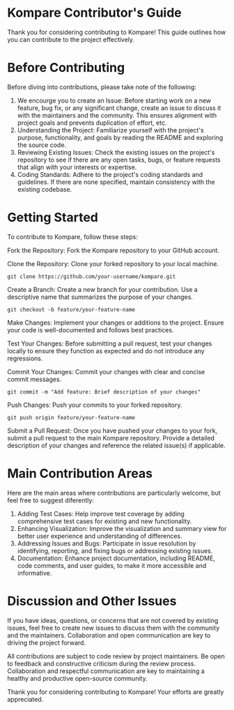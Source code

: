 # Kompare Contributor's Guide
Thank you for considering contributing to Kompare! This guide outlines how you can contribute to the project effectively.

# Before Contributing
Before diving into contributions, please take note of the following:

1. We encourge you to create an Issue: Before starting work on a new feature, bug fix, or any significant change, create an issue to discuss it with the maintainers and the community. This ensures alignment with project goals and prevents duplication of effort, etc.
2. Understanding the Project: Familiarize yourself with the project's purpose, functionality, and goals by reading the README and exploring the source code.
3. Reviewing Existing Issues: Check the existing issues on the project's repository to see if there are any open tasks, bugs, or feature requests that align with your interests or expertise.
4. Coding Standards: Adhere to the project's coding standards and guidelines. If there are none specified, maintain consistency with the existing codebase.

# Getting Started
To contribute to Kompare, follow these steps:

Fork the Repository: Fork the Kompare repository to your GitHub account.

Clone the Repository: Clone your forked repository to your local machine.

```
git clone https://github.com/your-username/kompare.git
```
Create a Branch: Create a new branch for your contribution. Use a descriptive name that summarizes the purpose of your changes.
```
git checkout -b feature/your-feature-name
```

Make Changes: Implement your changes or additions to the project. Ensure your code is well-documented and follows best practices.

Test Your Changes: Before submitting a pull request, test your changes locally to ensure they function as expected and do not introduce any regressions.

Commit Your Changes: Commit your changes with clear and concise commit messages.

```
git commit -m "Add feature: Brief description of your changes"
```
Push Changes: Push your commits to your forked repository.
```
git push origin feature/your-feature-name
```
Submit a Pull Request: Once you have pushed your changes to your fork, submit a pull request to the main Kompare repository. Provide a detailed description of your changes and reference the related issue(s) if applicable.

# Main Contribution Areas
Here are the main areas where contributions are particularly welcome, but feel free to suggest diferently:
1. Adding Test Cases: Help improve test coverage by adding comprehensive test cases for existing and new functionality.
2. Enhancing Visualization: Improve the visualization and summary view for better user experience and understanding of differences.
3. Addressing Issues and Bugs: Participate in issue resolution by identifying, reporting, and fixing bugs or addressing existing issues.
4. Documentation: Enhance project documentation, including README, code comments, and user guides, to make it more accessible and informative.

# Discussion and Other Issues
If you have ideas, questions, or concerns that are not covered by existing issues, feel free to create new issues to discuss them with the community and the maintainers. Collaboration and open communication are key to driving the project forward.

All contributions are subject to code review by project maintainers. Be open to feedback and constructive criticism during the review process. Collaboration and respectful communication are key to maintaining a healthy and productive open-source community.

Thank you for considering contributing to Kompare! Your efforts are greatly appreciated.
